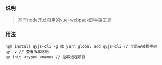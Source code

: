 ### 说明
> 基于node开发自用的vue-webpack脚手架工具

### 用法
```
npm install qyjs-cli -g 或 yarn global add qyjs-cli // 全局安装脚手架
qy -v // 查看版本信息
qy init <type> <name> // 拉取远程项目
```
